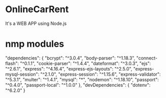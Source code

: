 # OnlineCarRent
It's a WEB APP using Node.js
# nmp modules
  "dependencies": {
    "bcrypt": "^3.0.4",
    "body-parser": "^1.18.3",
    "connect-flash": "^0.1.1",
    "cookie-parser": "^1.4.4",
    "dateformat": "^3.0.3",
    "ejs": "^2.6.1",
    "express": "^4.16.4",
    "express-ejs-layouts": "^2.5.0",
    "express-mysql-session": "^2.1.0",
    "express-session": "^1.15.6",
    "express-validator": "^5.3.1",
    "multer": "^1.4.1",
    "mysql": "*",
    "nodemon": "^1.18.10",
    "passport": "^0.4.0",
    "passport-local": "^1.0.0"
  },
  "devDependencies": {
    "dotenv": "^6.2.0"
  }
